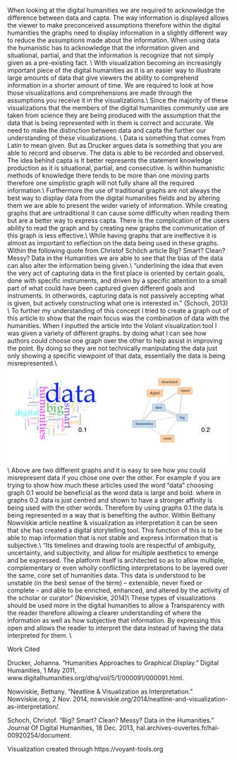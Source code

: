 When looking at the digital humanities we are required to acknowledge the difference between data and capta. The way information is displayed allows the viewer to make preconceived assumptions therefore within the digital humanities the graphs need to display information in a slightly different way to reduce the assumptions made about the information. When using data the humanistic has to acknowledge that the information given and situational, partial, and that the information is recognize that not simply given as a pre-existing fact. \\
	With visualization becoming an increasingly important piece of the digital humanities as it is an easier way to illustrate large amounts of data that give viewers the ability to comprehend information in a shorter amount of time. We are required to look at how those visualizations and comprehensions are made through the assumptions you receive it in the visualizations.\\
	Since the majority of these visualizations that the members of the digital humanities community use are taken from science they are being produced with the assumption that the data that is being represented with in them is correct and accurate. We need to make the distinction between data and capta the further our understanding of these visualizations. \\
	Data is something that comes from Latin to mean given. But as Drucker argues data is something that you are able to record and observe. The data is able to be recorded and observed. The idea behind capta is It better represents the statement knowledge production as it is situational, partial, and consecutive. Is within humanistic methods of knowledge there tends to be more than one moving parts therefore one simplistic graph will not fully share all the required information.\\
	Furthermore the use of traditional graphs are not always the best way to display data from the digital humanities fields and by altering them we are able to present the wider variety of information. While creating graphs that are untraditional it can cause some difficulty when reading them but are a better way to express capta. There is the complication of the users ability to read the graph and by creating new graphs the communication of this graph is less effective.\\
	While having graphs that are ineffective it is almost as important to reflection on the data being used in these graphs. Within the following quote from Christof Schöch article Big? Smart? Clean? Messy? Data in the Humanities we are able to see that the bias of the data can also alter the information being given.\\
	“underlining the idea that even the very act of capturing data in the first place is oriented by certain goals, done with specific instruments, and driven by a specific attention to a small part of what could have been captured given different goals and instruments. In otherwords, capturing data is not passively accepting what is given, but actively constructing what one is interested in." (Schoch, 2013) \\
	To further my understanding of this concept I tried to create a graph out of this article to show that the main focus was the combination of data with the humanities. When I inputted the article into the Volant visualization tool I was given a variety of different graphs.  by doing what I can see how authors could choose one graph over the other to help assist in improving the point. By doing so they are not technically manipulating the data just only showing a specific viewpoint of that data, essentially the data is being misrepresented.\\
	<img src="Voyant.png" alt="visual graphs" />\\
	Above are two different graphs and it is easy to see how you could misrepresent data if you chose one over the other.  For example if you are trying to show how much these articles used the word “data” choosing graph 0.1 would be beneficial as the word data is large and bold. where in graphs 0.2 data is just centred and shown to have a stronger affinity is being used with the other words. Therefore by using graphs 0.1 the data is being represented in a way that is benefiting the author.
	Within Bethany Nowviskie article neatline & visualization as interpretation it can be seen that she has created a digital storytelling tool. This function of this is to be able to map information that is not stable and express information that is subjective.\\
	“Its timelines and drawing tools are respectful of ambiguity, uncertainty, and subjectivity, and allow for multiple aesthetics to emerge and be expressed. The platform itself is architected so as to allow multiple, complementary or even wholly conflicting interpretations to be layered over the same, core set of humanities data. This data is understood to be unstable (in the best sense of the term) – extensible, never fixed or complete – and able to be enriched, enhanced, and altered by the activity of the scholar or curator” (Nowviskie, 2014)\\
	These types of visualizations should be used more in the digital humanities to allow a Transparency with the reader therefore allowing a clearer understanding of where the information as well as how subjective that information. By expressing this open and allows the reader to interpret the data instead of having the data interpreted for them. \\

<p>Work Cited </p>
<p>Drucker, Johanna. “Humanities Approaches to Graphical Display.” Digital Humanities, 1 May 2011, www.digitalhumanities.org/dhq/vol/5/1/000091/000091.html. </p>

<p>Nowviskie, Bethany. “Neatline & Visualization as Interpretation.” Nowviskie.org, 2 Nov. 2014, nowviskie.org/2014/neatline-and-visualization-as-interpretation/.</p>

<p>Schoch, Christof. “Big? Smart? Clean? Messy? Data in the Humanities.” Journal Of Digital Humanities, 18 Dec. 2013, hal.archives-ouvertes.fr/hal-00920254/document.</p>

<p>Visualization created through https://voyant-tools.org</p>
